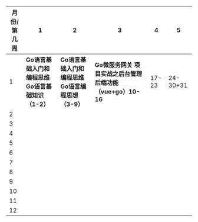 | 月份/第几周 | 1                                                    | 2                                                      | 3                                                          | 4     | 5        |
| ----------- | ---------------------------------------------------- | ------------------------------------------------------ | ---------------------------------------------------------- | ----- | -------- |
| 1           | **Go语言基础入门和编程思维 Go语言基础知识  （1-2）** | **Go语言基础入门和编程思维 Go语言编程思想    （3-9）** | **Go微服务网关 项目实战之后台管理后端功能（vue+go）10-16** | 17-23 | 24-30+31 |
| 2           |                                                      |                                                        |                                                            |       |          |
| 3           |                                                      |                                                        |                                                            |       |          |
| 4           |                                                      |                                                        |                                                            |       |          |
| 5           |                                                      |                                                        |                                                            |       |          |
| 6           |                                                      |                                                        |                                                            |       |          |
| 7           |                                                      |                                                        |                                                            |       |          |
| 8           |                                                      |                                                        |                                                            |       |          |
| 9           |                                                      |                                                        |                                                            |       |          |
| 10          |                                                      |                                                        |                                                            |       |          |
| 11          |                                                      |                                                        |                                                            |       |          |
| 12          |                                                      |                                                        |                                                            |       |          |

